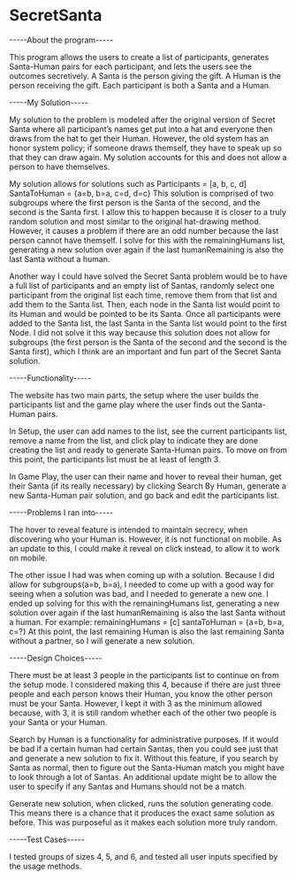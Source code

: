 # SecretSanta

-----About the program-----

This program allows the users to create a list of participants, generates Santa-Human pairs for each participant, and lets the users see the outcomes secretively. A Santa is the person giving the gift. A Human is the person receiving the gift. Each participant is both a Santa and a Human.





-----My Solution-----

My solution to the problem is modeled after the original version of Secret Santa where all participant’s names get put into a hat and everyone then draws from the hat to get their Human.
However, the old system has an honor system policy; if someone draws themself, they have to speak up so that they can draw again. My solution accounts for this and does not allow a person to have themselves.

My solution allows for solutions such as
Participants = [a, b, c, d]
SantaToHuman = {a=b, b=a, c=d, d=c}
This solution is comprised of two subgroups where the first person is the Santa of the second, and the second is the Santa first.
I allow this to happen because it is closer to a truly random solution and most similar to the original hat-drawing method.
However, it causes a problem if there are an odd number because the last person cannot have themself.
I solve for this with the remainingHumans list, generating a new solution over again if the last humanRemaining is also the last Santa without a human.

Another way I could have solved the Secret Santa problem would be to have a full list of participants and an empty list of Santas, randomly select one participant from the original list each time, remove them from that list and add them to the Santa list. Then, each node in the Santa list would point to its Human and would be pointed to be its Santa. Once all participants were added to the Santa list, the last Santa in the Santa list would point to the first Node.
I did not solve it this way because this solution does not allow for subgroups (the first person is the Santa of the second and the second is the Santa first), which I think are an important and fun part of the Secret Santa solution.




-----Functionality-----

The website has two main parts, the setup where the user builds the participants list and the game play where the user finds out the Santa-Human pairs.

In Setup, the user can add names to the list, see the current participants list, remove a name from the list, and click play to indicate they are done creating the list and ready to generate Santa-Human pairs.
To move on from this point, the participants list must be at least of length 3.

In Game Play, the user can their name and hover to reveal their human, get their Santa (if its really necessary) by clicking Search By Human, generate a new Santa-Human pair solution, and go back and edit the participants list.




-----Problems I ran into-----

The hover to reveal feature is intended to maintain secrecy, when discovering who your Human is. However, it is not functional on mobile. As an update to this, I could make it reveal on click instead, to allow it to work on mobile.

The other issue I had was when coming up with a solution. Because I did allow for subgroups(a=b, b=a), I needed to come up with a good way for seeing when a solution was bad, and I needed to generate a new one.
I ended up solving for this with the remainingHumans list, generating a new solution over again if the last humanRemaining is also the last Santa without a human.
For example:
remainingHumans = [c]
santaToHuman = {a=b, b=a, c=?}
At this point, the last remaining Human is also the last remaining Santa without a partner, so I will generate a new solution.




-----Design Choices-----

There must be at least 3 people in the participants list to continue on from the setup mode. I considered making this 4, because if there are just three people and each person knows their Human, you know the other person must be your Santa. However, I kept it with 3 as the minimum allowed because, with 3, it is still random whether each of the other two people is your Santa or your Human.

Search by Human is a functionality for administrative purposes. If it would be bad if a certain human had certain Santas, then you could see just that and generate a new solution to fix it. Without this feature, if you search by Santa as normal, then to figure out the Santa-Human match you might have to look through a lot of Santas.
An additional update might be to allow the user to specify if any Santas and Humans should not be a match.

Generate new solution, when clicked, runs the solution generating code. This means there is a chance that it produces the exact same solution as before. This was purposeful as it makes each solution more truly random.




-----Test Cases-----

I tested groups of sizes 4, 5, and 6, and tested all user inputs specified by the usage methods.
